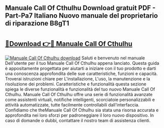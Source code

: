 ## Manuale Call Of Cthulhu Download gratuit PDF - Part-Pa7 Italiano Nuovo manuale del proprietario di riparazione B8gT1

# <h2><a href="http://dfehg9.blite.top/?on=Manuale+Call+Of+Cthulhu">🔗Download 👉🔴 Manuale Call Of Cthulhu</a></h2>

[![Manuale Call Of Cthulhu download](https://i.imgur.com/lujVjoI.png)](http://dfehg9.blite.top/?on=Manuale+Call+Of+Cthulhu)
Saluti e benvenuto nel manuale Dell'utente per il tuo Manuale Call Of Cthulhu appena lanciato. Questa guida è appositamente progettata per aiutarti a iniziare con il tuo prodotto e darti una conoscenza approfondita delle sue caratteristiche, funzioni e capacità. Troverai istruzioni chiare per L'installazione, L'uso, la manutenzione e la risoluzione dei problemi. Caratteristiche e funzionalità questa sezione spiega le diverse funzionalità e funzionalità del tuo nuovo Manuale Call Of Cthulhu. Manuale Call Of Cthulhu offre una serie di funzionalità avanzate come assistenti virtuali, notifiche intelligenti, scorciatoie personalizzabili e attività automatizzate, tutte facilmente controllabili dall'interfaccia. Confidiamo che theManuale Call Of Cthulhu sia stata una risorsa accurata e approfondita nei loro sforzi per padroneggiare il loro nuovo dispositivo. In caso di domande o dubbi, contattare il nostro team di assistenza clienti.
